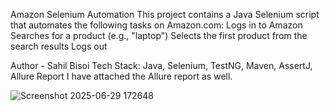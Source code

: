 Amazon Selenium Automation
This project contains a Java Selenium script that automates the following tasks on Amazon.com:
Logs in to Amazon
Searches for a product (e.g., "laptop")
Selects the first product from the search results
Logs out

Author - Sahil Bisoi
Tech Stack: Java, Selenium, TestNG, Maven, AssertJ, Allure Report
I have attached the Allure report as well.

![Screenshot 2025-06-29 172648](https://github.com/user-attachments/assets/1a74b401-2596-4047-89b0-9182474fbd2f)
